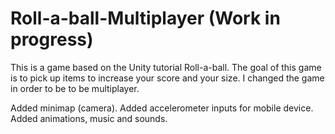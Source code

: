 # Roll-a-ball-Multiplayer (Work in progress)
This is a game based on the Unity tutorial Roll-a-ball.
The goal of this game is to pick up items to increase your score and your size.
I changed the game in order to be to be multiplayer.

Added minimap (camera).
Added accelerometer inputs for mobile device.
Added animations, music and sounds.
